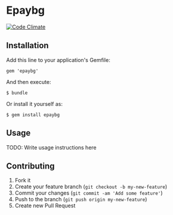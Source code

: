 # Epaybg
[![Code Climate](https://codeclimate.com/github/gmitrev/epaybg.png)](https://codeclimate.com/github/gmitrev/epaybg)

## Installation

Add this line to your application's Gemfile:

    gem 'epaybg'

And then execute:

    $ bundle

Or install it yourself as:

    $ gem install epaybg

## Usage

TODO: Write usage instructions here

## Contributing

1. Fork it
2. Create your feature branch (`git checkout -b my-new-feature`)
3. Commit your changes (`git commit -am 'Add some feature'`)
4. Push to the branch (`git push origin my-new-feature`)
5. Create new Pull Request
